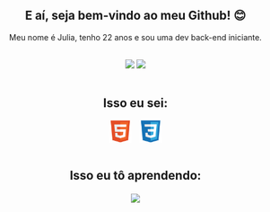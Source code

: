 <h2 align="center">E aí, seja bem-vindo ao meu Github! 😊</h2>
<p align="center">Meu nome é Julia, tenho 22 anos e sou uma dev back-end iniciante.</p>
<br>
<div align="center">
  <img height="180cm" src="https://github-readme-stats.vercel.app/api?username=hijuliacs&show_icons=true&theme=dracula&include_all_commits=true&count_private=true">
  <img height="200cm" src="https://user-images.githubusercontent.com/119365652/217714218-8e2f08da-e409-4445-97ff-ed74d0a8c804.jpg">
</div>
<br>
<h2 align="center">Isso eu sei:</h2>
<div align="center">
  <img align="center" height="40" hspace="5" src="https://raw.githubusercontent.com/devicons/devicon/master/icons/html5/html5-original.svg">
  <img align="center" height="40" hspace="5" src="https://raw.githubusercontent.com/devicons/devicon/master/icons/css3/css3-original.svg">
</div>
<br>
<h2 align="center">Isso eu tô aprendendo:</h2>
<div align="center">
  <img align="center" height="40" hspace="5" src="https://cdn.jsdelivr.net/gh/devicons/devicon/icons/python/python-original.svg">
</div>
